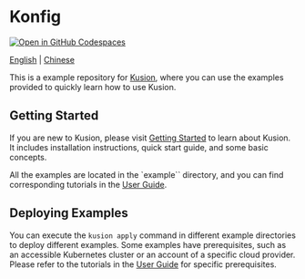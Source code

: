 # Konfig
[![Open in GitHub Codespaces](https://github.com/codespaces/badge.svg)](https://github.com/codespaces/new?hide_repo_select=true&ref=main&repo=488867056&machine=standardLinux32gb&devcontainer_path=.devcontainer.json)

[English](README.md) | [Chinese](README-zh.md)

This is a example repository for [Kusion](https://github.com/KusionStack/kusion), where you can use the examples provided to quickly learn how to use Kusion.

## Getting Started

If you are new to Kusion, please visit [Getting Started](https://kusionstack.io/docs/user_docs/getting-started/) to learn about Kusion. It includes installation instructions, quick start guide, and some basic concepts.

All the examples are located in the `example`` directory, and you can find corresponding tutorials in the [User Guide](https://kusionstack.io/docs/user_docs/guides/).

## Deploying Examples

You can execute the `kusion apply` command in different example directories to deploy different examples. Some examples have prerequisites, such as an accessible Kubernetes cluster or an account of a specific cloud provider. Please refer to the tutorials in the [User Guide](https://kusionstack.io/docs/user_docs/guides/) for specific prerequisites.